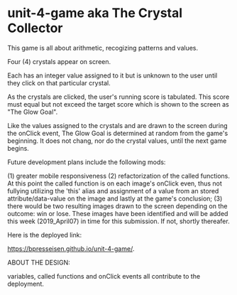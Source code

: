 # unit-4-game aka The Crystal Collector

This game is all about arithmetic, recogizing patterns and values. 

Four (4) crystals appear on screen. 

Each has an integer value assigned to it but is unknown to the user until they click on that particular crystal. 

As the crystals are clicked, the user's running score is tabulated. This score must equal but not exceed the target score which is shown to the screen as "The Glow Goal". 

Like the values assigned to the crystals and are drawn to the screen during the onClick event, The Glow Goal is determined at random from the game's beginning. It does not chang, nor do the crystal values, until the next game begins.

Future development plans include the following mods:

(1) greater mobile responsiveness (2) refactorization of the called functions. At this point the called function is on each image's onClick even, thus not fullying utilizing the 'this' alias and assignment of a value from an stored attribute/data-value on the image and lastly at the game's conclusion; (3) there would be two resulting images drawn to the screen depending on the outcome: win or lose. These images have been identified and will be added this week (2019_April07) in time for this submission. If not, shortly thereafer.

Here is the deployed link:

https://bpresseisen.github.io/unit-4-game/.

ABOUT THE DESIGN:

variables, called functions and onClick events all contribute to the deployment.



